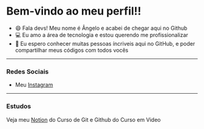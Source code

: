# Bem-vindo ao meu perfil!!
- 😄 Fala devs! Meu nome é Ângelo e acabei de chegar aqui no Github
- 💻 Eu amo a área de tecnologia e estou querendo me profissionalizar
- 🍃 Eu espero conhecer muitas pessoas íncriveis aqui no GitHub, e poder compartilhar meus códigos com todos vocês
---
### Redes Sociais
- Meu [Instagram](https://www.instagram.com/anglogaab/)
---
### Estudos
Veja meu [Notion](https://interesting-repair-ac1.notion.site/Curso-de-Git-e-Github-CEV-654341c6a2154bf3b66d6f35a9b839a2) do Curso de Git e Github do Curso em Video
